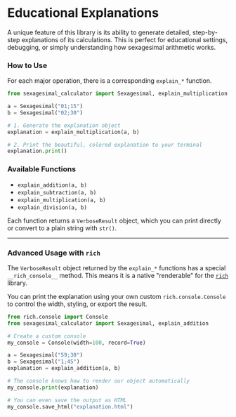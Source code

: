 # Educational Explanations

A unique feature of this library is its ability to generate detailed, step-by-step explanations of its calculations. This is perfect for educational settings, debugging, or simply understanding how sexagesimal arithmetic works.

### How to Use

For each major operation, there is a corresponding `explain_*` function.

```python
from sexagesimal_calculator import Sexagesimal, explain_multiplication

a = Sexagesimal("01;15")
b = Sexagesimal("02;30")

# 1. Generate the explanation object
explanation = explain_multiplication(a, b)

# 2. Print the beautiful, colored explanation to your terminal
explanation.print()
```

### Available Functions

- `explain_addition(a, b)`
- `explain_subtraction(a, b)`
- `explain_multiplication(a, b)`
- `explain_division(a, b)`

Each function returns a `VerboseResult` object, which you can print directly or convert to a plain string with `str()`.

---

### Advanced Usage with `rich`

The `VerboseResult` object returned by the `explain_*` functions has a special `__rich_console__` method. This means it is a native "renderable" for the [`rich`](https://rich.readthedocs.io/en/latest/introduction.html) library.

You can print the explanation using your own custom `rich.console.Console` to control the width, styling, or export the result.

```python
from rich.console import Console
from sexagesimal_calculator import Sexagesimal, explain_addition

# Create a custom console
my_console = Console(width=100, record=True)

a = Sexagesimal("59;30")
b = Sexagesimal("1;45")
explanation = explain_addition(a, b)

# The console knows how to render our object automatically
my_console.print(explanation)

# You can even save the output as HTML
my_console.save_html("explanation.html")
```
